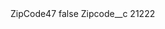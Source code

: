 <?xml version="1.0" encoding="UTF-8"?>
<CustomMetadata xmlns="http://soap.sforce.com/2006/04/metadata" xmlns:xsi="http://www.w3.org/2001/XMLSchema-instance" xmlns:xsd="http://www.w3.org/2001/XMLSchema">
    <label>ZipCode47</label>
    <protected>false</protected>
    <values>
        <field>Zipcode__c</field>
        <value xsi:type="xsd:string">21222</value>
    </values>
</CustomMetadata>
